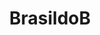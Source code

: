---
title: BrasildoB
crosslinks:
- autotldr
- worldnews
- LateStageCapitalism
- AskReddit
- socialism
- portugal
- pics
- politics
- explainlikeimfive
- geopolitics
- AskHistorians
- todayilearned
- Doriana
- de
- conspiracy
- communism
- IAmA
- MeirellesPresidente
- xkcd
- Whatcouldgowrong
---